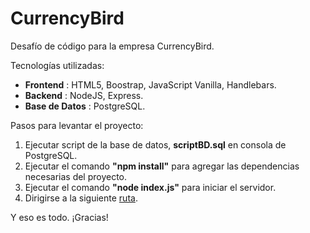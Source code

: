 # CurrencyBird
Desafío de código para la empresa CurrencyBird.

Tecnologías utilizadas: 
<ul>
  <li><b>Frontend</b> : HTML5, Boostrap, JavaScript Vanilla, Handlebars.</li>
  <li><b>Backend</b> : NodeJS, Express.</li>
  <li><b>Base de Datos</b> : PostgreSQL.</li>
 </ul>

Pasos para levantar el proyecto:
<ol>
  <li>Ejecutar script de la base de datos, <b>scriptBD.sql</b> en consola de PostgreSQL.</li>
  <li>Ejecutar el comando <b>"npm install"</b> para agregar las dependencias necesarias del proyecto.</li>
  <li>Ejecutar el comando <b>"node index.js"</b> para iniciar el servidor.</li>
  <li>Dirigirse a la siguiente <a href="http://localhost:3000/">ruta</a>.</li>
</ol>

Y eso es todo. ¡Gracias!
